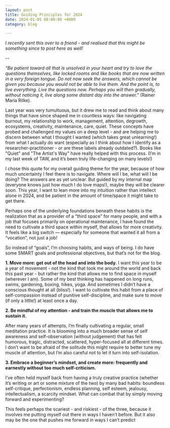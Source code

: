 ```yaml
---
layout: post
title: Guiding Principles for 2024
date: 2024-01-05 08:00:00 +0000
category: blog

---
```

_I recently sent this over to a friend - and realised that this might be something since to post here as well!_

--

_“Be patient toward all that is unsolved in your heart and try to love the questions themselves, like locked rooms and like books that are now written in a very foreign tongue. Do not now seek the answers, which cannot be given you because you would not be able to live them. And the point is, to live everything. Live the questions now. Perhaps you will then gradually, without noticing it, live along some distant day into the answer.”_ (Rainer Maria Rilke).  

Last year was very tumultuous, but it drew me to read and think about many things that have since shaped me in countless ways: like navigating burnout, my relationship to work, management, attention, degrowth, ecosystems, creativity, maintenance, care, quiet. These concepts have probed and challenged my values on a deep level - and are helping me to discern between what I thought I wanted (which takes great unlearning!) from what I actually do want (especially as I think about how I identify as a researcher-practitioner - or are these labels already outdated?). Books like "Quiet" and "The Artist's Way" have really helped with this process. (I’m in my last week of TAW, and it’s been truly life-changing on many levels!)

I chose this quote for my overall guiding theme for the year, because of how much uncertainty I feel there is to navigate. Where will I be, what will I be doing? The answers are as yet unclear. But guided by my internal map (everyone knows just how much I do love maps!), maybe they will be clearer soon. This year, I want to lean more into my intuition rather than intellect alone in 2024, and be patient in the amount of time/space it might take to get there.

Perhaps one of the underlying foundations beneath these habits is the realization that as a provider of a “third space” for many people, and with a job that focuses primarily on operational maintenance, I have found the need to cultivate a third space within myself, that allows for more creativity. It feels like a big switch — especially for someone that wanted it all from a “vocation”, not just a job!

So instead of “goals”, I’m choosing habits, and ways of being. I do have some SMART goals and professional objectives, but that’s not for the blog.

**1. Move more: get out of the head and into the body.**
I want this year to be a year of movement - not the kind that took me around the world and back this past year - but rather the kind that allows me to find space in myself (wherever I am). Some of my best thinking has happened on long runs, swims, gardening, boxing, hikes, yoga. And sometimes I didn’t have a conscious thought at all (bliss!). I want to cultivate this habit from a place of self-compassion instead of punitive self-discipline, and make sure to move (if only a little!) at least once a day.

**2. Be mindful of my attention - and train the muscle that allows me to sustain it.**

After many years of attempts, I’m finally cultivating a regular, small meditation practice. It is blooming into a much broader sense of self awareness and self-observation (without judgement) that has felt humorous, tragic, distracted, scattered, hyper-focused all at different times. I don’t want to be afraid of the solitude this might require to better tune my muscle of attention, but I’m also careful not to let it turn into self-isolation. 

**3. Embrace a beginner’s mindset, and create more: frequently and earnestly without too much self-criticism.**

I’ve often held myself back from having a truly creative practice (whether it’s writing or art or some mixture of the two) by many bad habits: boundless self-critique, perfectionism, endless planning, self esteem, jealousy, intellectualism, a scarcity mindset. What can combat that by simply moving forward and experimenting?

This feels perhaps the scariest - and riskiest - of the three, because it involves me putting myself out there in ways I haven’t before. But it also may be the one that pushes me forward in ways I can’t predict